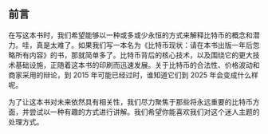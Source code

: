 ## **前言**

在写这本书时，我们希望能够以一种或多或少永恒的方式来解释比特币的概念和潜力。哇，真是太难了。如果我们写一本名为《比特币现状：请在本书出版一年后忽略所有内容》的书，那就简单多了。比特币背后的核心技术，以及围绕它的更大技术基础设施，正随着这本书的印刷而迅速发展。关于比特币的合法性、价格波动和商家采用的辩论，到 2015 年可能已经过时，谁知道它们到 2025 年会变成什么样呢。

为了让这本书对未来依然具有相关性，我们尽力聚焦于那些将永远重要的比特币方面，并尝试以一种有趣的方式进行讲解。我们希望你能喜欢我们对这个迷人主题的处理方式。
